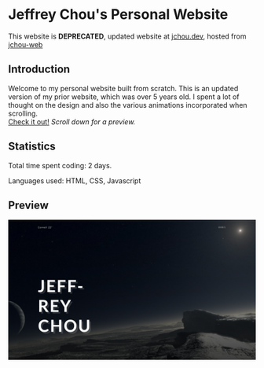 # Jeffrey Chou's Personal Website

This website is **DEPRECATED**, updated website at [jchou.dev](https://jchou.dev), hosted from [jchou-web](https://github.com/JChouCode/jchou-web/)

## Introduction

Welcome to my personal website built from scratch. This is an updated version of my prior website, which was over 5 years old. I spent a lot of thought on the design and also the various animations incorporated when scrolling. <br>
[Check it out!](jchoucode.github.io) *Scroll down for a preview.*

## Statistics

Total time spent coding: 2 days.

Languages used: HTML, CSS, Javascript

## Preview

![alt text](https://github.com/JChouCode/jchoucode.github.io/blob/master/example1.png "Home Preview")
